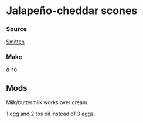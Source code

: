 # Jalapeño-cheddar scones

### Source

[Smitten](https://smittenkitchen.com/2009/10/jalapeo-cheddar-scones/)

### Make

8-10

## Mods

Milk/buttermilk works over cream.

1 egg and 2 tbs oil instead of 3 eggs.

